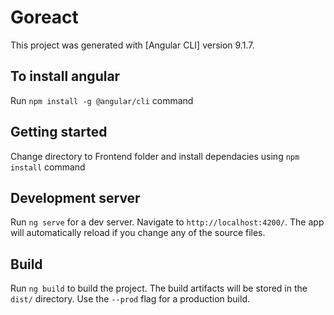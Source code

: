 # Goreact

This project was generated with [Angular CLI] version 9.1.7.

## To install angular

Run `npm install -g @angular/cli` command

## Getting started

Change directory to Frontend folder and install dependacies using `npm install` command

## Development server

Run `ng serve` for a dev server. Navigate to `http://localhost:4200/`. The app will automatically reload if you change any of the source files.

## Build

Run `ng build` to build the project. The build artifacts will be stored in the `dist/` directory. Use the `--prod` flag for a production build.

